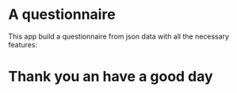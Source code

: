 A questionnaire
=============

This app build a questionnaire from json data with all the necessary features:


Thank you an have a good day
============================

